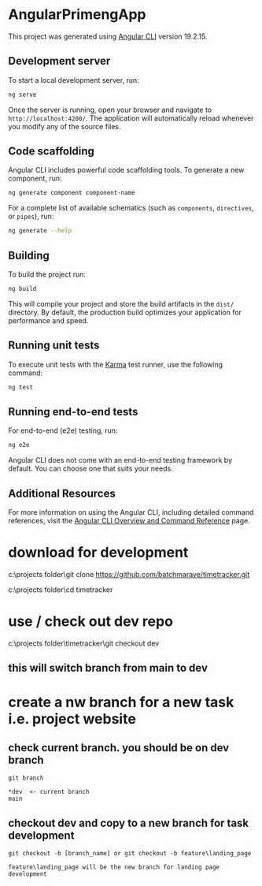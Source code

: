 # AngularPrimengApp

This project was generated using [Angular CLI](https://github.com/angular/angular-cli) version 19.2.15.

## Development server

To start a local development server, run:

```bash
ng serve
```

Once the server is running, open your browser and navigate to `http://localhost:4200/`. The application will automatically reload whenever you modify any of the source files.

## Code scaffolding

Angular CLI includes powerful code scaffolding tools. To generate a new component, run:

```bash
ng generate component component-name
```

For a complete list of available schematics (such as `components`, `directives`, or `pipes`), run:

```bash
ng generate --help
```

## Building

To build the project run:

```bash
ng build
```

This will compile your project and store the build artifacts in the `dist/` directory. By default, the production build optimizes your application for performance and speed.

## Running unit tests

To execute unit tests with the [Karma](https://karma-runner.github.io) test runner, use the following command:

```bash
ng test
```

## Running end-to-end tests

For end-to-end (e2e) testing, run:

```bash
ng e2e
```

Angular CLI does not come with an end-to-end testing framework by default. You can choose one that suits your needs.

## Additional Resources

For more information on using the Angular CLI, including detailed command references, visit the [Angular CLI Overview and Command Reference](https://angular.dev/tools/cli) page.


# download for development

c:\projects folder\git clone https://github.com/batchmarave/timetracker.git

c:\projects folder\cd timetracker

# use / check out dev repo

c:\projects folder\timetracker\git checkout dev

## this will switch branch from main to dev

# create a nw branch for a new task i.e. project website

## check current branch. you should be on dev branch

    git branch

    *dev  <- current branch
    main

## checkout dev and copy to a new branch for task development

    git checkout -b [branch_name] or git checkout -b feature\landing_page
    
    feature\landing_page will be the new branch for landing page development
    





